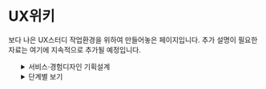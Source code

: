 # UX위키

보다 나은 UX스터디 작업환경을 위하여 만들어놓은 페이지입니다. 추가 설명이 필요한 자료는 여기에 지속적으로 추가될 예정입니다.



<details style="margin-left:5%">
    <summary>
        서비스·경험디자인 기획설계
    </summary>
    <details style="margin-left:5%">
        <summary>
            1) 디자인 개요
        </summary>
        <h4>디자인 일반</h4>
        <ol>
            <li>디자인의 개념 및 정의</li>
            <li>디자인의 분류 및 특성</li>
            <li>디자인의 사회적 기능과 윤리</li>
        </ol>
    </details>
    <details style="margin-left:5%">
        <summary>
            2) 서비스·경험디자인의 이해
        </summary>
#### 정의
        <ol>
            <li>디자인씽킹의 정의</li>
            <li>서비스디자인 정의</li>
            <li>경험디자인 정의</li>
        </ol>
    </details>
    <details style="margin-left:5%">
        <summary>
            3) 서비스·경험디자인 요구사항 파악
        </summary>
    </details>
    <details style="margin-left:5%">
        <summary>
            4) 서비스·경험디자인 수행계획 수립
        </summary>
    </details>
    <details style="margin-left:5%">
        <summary>
            5) 설문설계
        </summary>
    </details>
</details>

<details style="margin-left:5%">
    <summary>
        단계별 보기
    </summary>
    <details style="margin-left:5%">
        <summary>
            기획 단계
        </summary>
    </details>
    <details style="margin-left:5%">
        <summary>
            발견 단계 - Discover
        </summary>
    </details>
    <details style="margin-left:5%">
        <summary>
            정의 단계 - Define
        </summary>
    </details>
    <details style="margin-left:5%">
        <summary>
            개발 단계 - Develop
        </summary>
    </details>
    <details style="margin-left:5%">
        <summary>
            전달 단계 - Deliver
        </summary>
    </details>
</details>
